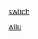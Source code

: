 <!--

<details>
<summary>layout: page
title: "roms"
permalink: https://jeuxsf.github.io/JSF/roms

</details>
  
#### hidden field with metadata

-->

[switch]()

[wiiu]()
